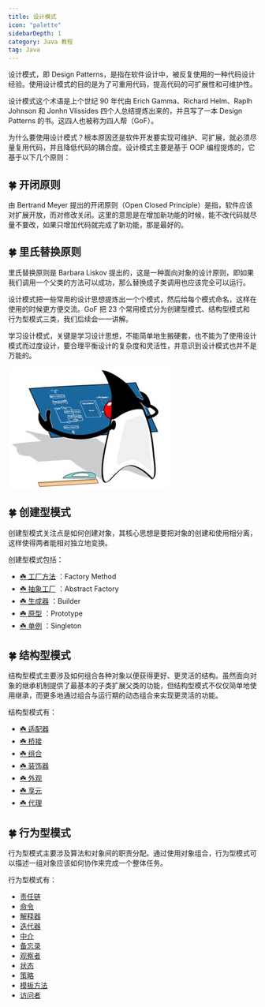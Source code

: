 ```yaml
---
title: 设计模式
icon: "palette"
sidebarDepth: 1
category: Java 教程
tag: Java
---
```



设计模式，即 Design Patterns，是指在软件设计中，被反复使用的一种代码设计经验。使用设计模式的目的是为了可重用代码，提高代码的可扩展性和可维护性。

设计模式这个术语是上个世纪 90 年代由 Erich Gamma、Richard Helm、Raplh Johnson 和 Jonhn Vlissides 四个人总结提炼出来的，并且写了一本 Design Patterns 的书。这四人也被称为四人帮（GoF）。

为什么要使用设计模式？根本原因还是软件开发要实现可维护、可扩展，就必须尽量复用代码，并且降低代码的耦合度。设计模式主要是基于 OOP 编程提炼的，它基于以下几个原则：

## 🍀 开闭原则

由 Bertrand Meyer 提出的开闭原则（Open Closed Principle）是指，软件应该对扩展开放，而对修改关闭。这里的意思是在增加新功能的时候，能不改代码就尽量不要改，如果只增加代码就完成了新功能，那是最好的。

## 🍀 里氏替换原则

里氏替换原则是 Barbara Liskov 提出的，这是一种面向对象的设计原则，即如果我们调用一个父类的方法可以成功，那么替换成子类调用也应该完全可以运行。

设计模式把一些常用的设计思想提炼出一个个模式，然后给每个模式命名，这样在使用的时候更方便交流。GoF 把 23 个常用模式分为创建型模式、结构型模式和行为型模式三类，我们后续会一一讲解。

学习设计模式，关键是学习设计思想，不能简单地生搬硬套，也不能为了使用设计模式而过度设计，要合理平衡设计的复杂度和灵活性，并意识到设计模式也并不是万能的。


![20221123105753](assets/20221123105753.png)



## 🍀 创建型模式

创建型模式关注点是如何创建对象，其核心思想是要把对象的创建和使用相分离，这样使得两者能相对独立地变换。

创建型模式包括：

* [☘️ 工厂方法](#工厂方法) ：Factory Method
* [☘️ 抽象工厂](#抽象工厂) ：Abstract Factory
* [☘️ 生成器](#生成器) ：Builder
* [☘️ 原型](#原型) ：Prototype
* [☘️ 单例](#单例) ：Singleton



## 🍀 结构型模式

结构型模式主要涉及如何组合各种对象以便获得更好、更灵活的结构。虽然面向对象的继承机制提供了最基本的子类扩展父类的功能，但结构型模式不仅仅简单地使用继承，而更多地通过组合与运行期的动态组合来实现更灵活的功能。

结构型模式有：

- [☘️ 适配器](#适配器)
- [☘️ 桥接](#桥接)
- [☘️ 组合](#组合)
- [☘️ 装饰器](#装饰器)
- [☘️ 外观](#外观)
- [☘️ 享元](#享元)
- [☘️ 代理](#代理)


## 🍀 行为型模式

行为型模式主要涉及算法和对象间的职责分配。通过使用对象组合，行为型模式可以描述一组对象应该如何协作来完成一个整体任务。

行为型模式有：

- [责任链](#责任链)
- [命令](#命令)
- [解释器](#解释器)
- [迭代器](#迭代器)
- [中介](#中介)
- [备忘录](#备忘录)
- [观察者](#观察者)
- [状态](#状态)
- [策略](#策略)
- [模板方法](#模板方法)
- [访问者](#访问者)
